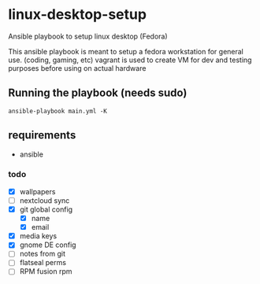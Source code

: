 # linux-desktop-setup
Ansible playbook to setup linux desktop (Fedora)

This ansible playbook is meant to setup a fedora workstation for general use. (coding, gaming, etc)
vagrant is used to create VM for dev and testing purposes before using on actual hardware

## Running the playbook (needs sudo)
`ansible-playbook main.yml -K`

## requirements
- ansible

### todo
- [x] wallpapers
- [ ] nextcloud sync
- [x] git global config
	- [x] name
	- [x] email
- [x] media keys
- [x] gnome DE config
- [ ] notes from git
- [ ] flatseal perms
- [ ] RPM fusion rpm
